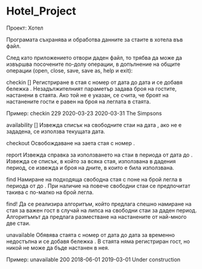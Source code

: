 # Hotel_Project
Проект: Хотел

Програмата съхранява и обработва данните за стаите в хотела във файл.

След като приложението отвори даден файл, то трябва да може да извършва посочените по-долу операции, в допълнение на общите операции (open, close, save, save as, help и exit):

checkin <room> <from> <to> <note> [<guests>]
Регистриране в стая с номер <room> от дата <from> до дата <to> и се добавя бележка <note>. 
Незадължителният параметър <guests> задава броя на гостите, настанени в стаята. 
Ако той не е указан, се счита, че броят на настанените гости е равен на броя на леглата в стаята.

Пример: checkin 229 2020-03-23 2020-03-31 The Simpsons

availability [<date>]
Извежда списък на свободните стаи на дата <date>, ако не е зададена, се използва текущата дата.

checkout <room>
Освобождаване на заета стая с номер <room>.

report <from> <to>
Извежда справка за използването на стаи в периода от дата <from> до <to>. 
Извежда се списък, в който за всяка стая, използвана в дадения период, се извежда и броя на дните, в които е била използвана.

find <beds> <from> <to>
Намиране на подходяща свободна стая с поне <beds> на брой легла в периода от <from> до <to>. 
При наличие на повече свободни стаи се предпочитат такива с по-малко на брой легла.

find! <beds> <from> <to>
Да се реализира алгоритъм, който предлага спешно намиране на стая за важен гост в случай на липса на свободни стаи за даден период. 
Алгоритъмът да предлага разместване на настанените от най-много две стаи.

unavailable <room> <from> <to> <note>
Обявява стаята с номер <room> от дата <from> до дата <to> за временно недостъпна и се добавя бележка <note>.
В стаята няма регистриран гост, но никой не може да бъде настанен в нея.

Пример:
unavailable 200 2018-06-01 2019-03-01 Under construction



